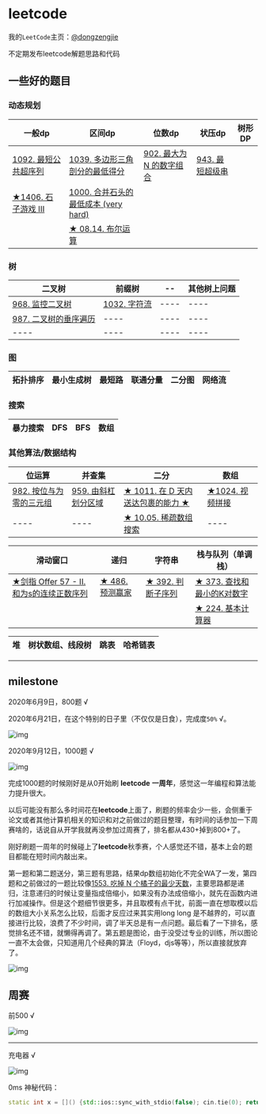 # leetcode

我的`LeetCode`主页：[@dongzengjie](https://leetcode-cn.com/u/dongzengjie/)

不定期发布leetcode解题思路和代码

## 一些好的题目

### 动态规划

|  一般dp  | 区间dp|  位数dp |  状压dp| 树形DP|
|  ----   | ----  | ----  |----  | --- | 
| [1092. 最短公共超序列](https://github.com/dongzj1997/leetcode/tree/master/1001~1100/1092.%20%E6%9C%80%E7%9F%AD%E5%85%AC%E5%85%B1%E8%B6%85%E5%BA%8F%E5%88%97)   | [1039. 多边形三角剖分的最低得分](https://github.com/dongzj1997/leetcode/tree/master/1001~1100/1039.%20%E5%A4%9A%E8%BE%B9%E5%BD%A2%E4%B8%89%E8%A7%92%E5%89%96%E5%88%86%E7%9A%84%E6%9C%80%E4%BD%8E%E5%BE%97%E5%88%86) | [902. 最大为 N 的数字组合](https://github.com/dongzj1997/leetcode/tree/master/901~1000/902.%20%E6%9C%80%E5%A4%A7%E4%B8%BA%20N%20%E7%9A%84%E6%95%B0%E5%AD%97%E7%BB%84%E5%90%88#902-%E6%9C%80%E5%A4%A7%E4%B8%BA-n-%E7%9A%84%E6%95%B0%E5%AD%97%E7%BB%84%E5%90%88) | [943. 最短超级串](https://github.com/dongzj1997/leetcode/tree/master/901~1000/943.%20%E6%9C%80%E7%9F%AD%E8%B6%85%E7%BA%A7%E4%B8%B2)  | |
|[★1406. 石子游戏 III](https://leetcode-cn.com/problems/stone-game-iii/solution/pao-zhuan-yin-yu-fa-ge-jie-ti-c-dp-by-dongzengjie/) | [1000. 合并石头的最低成本 (very hard)](https://github.com/dongzj1997/leetcode/tree/master/901~1000/1000.%20%E5%90%88%E5%B9%B6%E7%9F%B3%E5%A4%B4%E7%9A%84%E6%9C%80%E4%BD%8E%E6%88%90%E6%9C%AC)  |  |   |  |
| | [★ 08.14. 布尔运算](https://leetcode-cn.com/problems/boolean-evaluation-lcci/solution/shi-yong-dai-bei-wang-lu-de-di-gui-ji-suan-jie-guo/) | | | |

### 树

|  二叉树  | 前缀树 |  -- |  其他树上问题 |
|  ----   | ----  | ----  |----  |
|  [968. 监控二叉树](https://github.com/dongzj1997/leetcode/tree/master/901~1000/968.%20%E7%9B%91%E6%8E%A7%E4%BA%8C%E5%8F%89%E6%A0%91)   |[1032. 字符流](https://github.com/dongzj1997/leetcode/tree/master/1001~1100/1032.%20%E5%AD%97%E7%AC%A6%E6%B5%81) | ----  |----  |
|  [987. 二叉树的垂序遍历](https://github.com/dongzj1997/leetcode/tree/master/901~1000/987.%20%E4%BA%8C%E5%8F%89%E6%A0%91%E7%9A%84%E5%9E%82%E5%BA%8F%E9%81%8D%E5%8E%86)   | ----  | ----  |----  |
|  ----   | ----  | ----  |----  |

### 图

|  拓扑排序  | 最小生成树 |  最短路 | 联通分量 | 二分图 | 网络流  |
|  ----   | ----  | ----  |----  |----  |----  |

### 搜索

|  暴力搜索  | DFS |  BFS |  数组 |
|  ----   | ----  | ----  |----  |

### 其他算法/数据结构

|  位运算  | 并查集 |  二分 |  数组 |
|  ----   | ----  | ----  |----  |
|[982. 按位与为零的三元组](https://github.com/dongzj1997/leetcode/tree/master/901~1000/982.%20%E6%8C%89%E4%BD%8D%E4%B8%8E%E4%B8%BA%E9%9B%B6%E7%9A%84%E4%B8%89%E5%85%83%E7%BB%84)  | [959. 由斜杠划分区域](https://github.com/dongzj1997/leetcode/tree/master/901~1000/959.%20%E7%94%B1%E6%96%9C%E6%9D%A0%E5%88%92%E5%88%86%E5%8C%BA%E5%9F%9F)  | [★ 1011. 在 D 天内送达包裹的能力 ★](https://github.com/dongzj1997/leetcode/tree/master/1001~1100/1011.%20%E5%9C%A8%20D%20%E5%A4%A9%E5%86%85%E9%80%81%E8%BE%BE%E5%8C%85%E8%A3%B9%E7%9A%84%E8%83%BD%E5%8A%9B)  | [★1024. 视频拼接](https://leetcode-cn.com/problems/video-stitching/solution/0msshuang-bai-shi-yong-duo-xing-geng-xin-ce-lue-on/)  |
|  ----  | ----  | [★ 10.05. 稀疏数组搜索](https://leetcode-cn.com/problems/sparse-array-search-lcci/solution/shi-yong-er-fen-sou-suo-ti-gao-xiao-lu-by-dongzeng/)  |----  |

|  滑动窗口  | 递归  | 字符串 |  栈与队列（单调栈） |
|  ----   | ----  | ----  |----  |
| [★剑指 Offer 57 - II. 和为s的连续正数序列](https://leetcode-cn.com/problems/he-wei-sde-lian-xu-zheng-shu-xu-lie-lcof/solution/san-chong-fang-fa-cong-jian-dao-fan-zai-dao-jian-b/) | [★ 486. 预测赢家](https://leetcode-cn.com/problems/predict-the-winner/solution/chao-duan-zhe-ke-neng-shi-zui-jie-jin-zheng-chang-/) | [★ 392. 判断子序列](https://leetcode-cn.com/problems/is-subsequence/solution/dui-hou-xu-tiao-zhan-de-yi-xie-si-kao-ru-he-kuai-s/) | [★ 373. 查找和最小的K对数字](https://leetcode-cn.com/problems/find-k-pairs-with-smallest-sums/solution/8ms-100ji-lu-wei-zhi-zhi-zhen-kuai-su-qiu-jie-by-d/) |
||| | [★ 224. 基本计算器](https://leetcode-cn.com/problems/basic-calculator-ii/solution/qiao-yong-yun-suan-fu-you-xian-ji-biao-he-zhan-s-2/)|

|  堆  | 树状数组、线段树  | 跳表 |  哈希链表 |
|  ----   | ----  | ----  |----  |

---



## milestone

2020年6月9日，800题 √

2020年6月21日，在这个特别的日子里（不仅仅是日食），完成度`50%` √。

![img](./res/half.jpg)

2020年9月12日，1000题 √

![img](./res/1000.jpg)

完成1000题的时候刚好是从0开始刷 **leetcode** **一周年**，感觉这一年编程和算法能力提升很大。

以后可能没有那么多时间花在**leetcode**上面了，刷题的频率会少一些，会侧重于论文或者其他计算机相关的知识和对之前做过的题目整理，有时间的话参加一下周赛啥的，话说自从开学我就再没参加过周赛了，排名都从430+掉到800+了。

刚好刷题一周年的时候碰上了**leetcode**秋季赛，个人感觉还不错，基本上会的题目都能在短时间内敲出来。

第一题和第二题送分，第三题有思路，结果dp数组初始化不完全WA了一发，第四题和之前做过的一题比较像[1553. 吃掉 N 个橘子的最少天数](https://leetcode-cn.com/problems/minimum-number-of-days-to-eat-n-oranges/)，主要思路都是递归，注意递归的时候让变量指成倍缩小，如果没有办法成倍缩小，就先在函数内进行加减操作。但是这个题细节很更多，并且取模有点干扰，前面一直在想取模以后的数组大小关系怎么比较，后面才反应过来其实用long long 是不越界的，可以直接进行比较，浪费了不少时间，调了半天总是有一点问题。最后看了一下排名，感觉排名还不错，就懒得再调了。第五题是图论，由于没受过专业的训练，所以图论一直不太会做，只知道用几个经典的算法（Floyd，djs等等），所以直接就放弃了。

![img](./res/lccup20.jpg)

## 周赛

前500 √

![img](./res/rank.bmp)

---

充电器 √

![img](./res/charger.jpg)

0ms 神秘代码：

```c++
static int x = []() {std::ios::sync_with_stdio(false); cin.tie(0); return 0; }();
```
